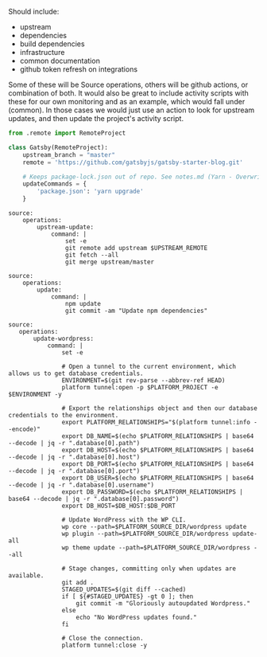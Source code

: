 
Should include:

- upstream
- dependencies
- build dependencies
- infrastructure
- common documentation
- github token refresh on integrations

Some of these will be Source operations, others will be github actions, or combination of both. It would also be great to include activity scripts with these for our own monitoring and as an example, which would fall under (common). In those cases we would just use an action to look for upstream updates, and then update the project's activity script. 

```python
from .remote import RemoteProject

class Gatsby(RemoteProject):
    upstream_branch = "master"
    remote = 'https://github.com/gatsbyjs/gatsby-starter-blog.git'

    # Keeps package-lock.json out of repo. See notes.md (Yarn - Overwriting updateCommands) for more details.
    updateCommands = {
        'package.json': 'yarn upgrade'
    }
```

```
source:
    operations:
        upstream-update:
            command: |
                set -e
                git remote add upstream $UPSTREAM_REMOTE
                git fetch --all
                git merge upstream/master
```

```
source:
    operations:
        update:
            command: |
                npm update
                git commit -am "Update npm dependencies"
```

```
source:
   operations:
       update-wordpress:
           command: |
               set -e

               # Open a tunnel to the current environment, which allows us to get database credentials.
               ENVIRONMENT=$(git rev-parse --abbrev-ref HEAD)
               platform tunnel:open -p $PLATFORM_PROJECT -e $ENVIRONMENT -y

               # Export the relationships object and then our database credentials to the environment.
               export PLATFORM_RELATIONSHIPS="$(platform tunnel:info --encode)"
               export DB_NAME=$(echo $PLATFORM_RELATIONSHIPS | base64 --decode | jq -r ".database[0].path")
               export DB_HOST=$(echo $PLATFORM_RELATIONSHIPS | base64 --decode | jq -r ".database[0].host")
               export DB_PORT=$(echo $PLATFORM_RELATIONSHIPS | base64 --decode | jq -r ".database[0].port")
               export DB_USER=$(echo $PLATFORM_RELATIONSHIPS | base64 --decode | jq -r ".database[0].username")
               export DB_PASSWORD=$(echo $PLATFORM_RELATIONSHIPS | base64 --decode | jq -r ".database[0].password")
               export DB_HOST=$DB_HOST:$DB_PORT

               # Update WordPress with the WP CLI.
               wp core --path=$PLATFORM_SOURCE_DIR/wordpress update
               wp plugin --path=$PLATFORM_SOURCE_DIR/wordpress update-all
               wp theme update --path=$PLATFORM_SOURCE_DIR/wordpress --all

               # Stage changes, committing only when updates are available.
               git add .
               STAGED_UPDATES=$(git diff --cached)
               if [ ${#STAGED_UPDATES} -gt 0 ]; then
                   git commit -m "Gloriously autoupdated Wordpress."
               else
                   echo "No WordPress updates found."
               fi
              
               # Close the connection.
               platform tunnel:close -y
```